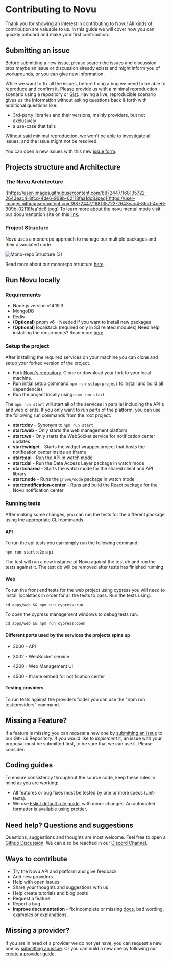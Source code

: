 # Contributing to Novu

Thank you for showing an interest in contributing to Novu! All kinds of contribution are valuable to us. In this guide we will cover how you can quickly onboard and make your first contribution.

## Submitting an issue

Before submitting a new issue, please search the issues and discussion tabs maybe an issue or discussion already exists and might inform you of workarounds, or you can give new information.

While we want to fix all the issues, before fixing a bug we need to be able to reproduce and confirm it. Please provide us with a minimal reproduction scenario using a repository or [Gist](https://gist.github.com/). Having a live, reproducible scenario gives us the information without asking questions back & forth with additional questions like:

- 3rd-party libraries and their versions, mainly providers, but not exclusively
- a use-case that fails

Without said minimal reproduction, we won't be able to investigate all issues, and the issue might not be resolved.

You can open a new issues with this new [issue form](https://github.com/novuhq/novu/issues/new).

## Projects structure and Architecture
### The Novu Architecture
![https://user-images.githubusercontent.com/8872447/168135722-2643eac4-8fcd-4de6-909b-02118faa1dc8.jpeg](https://user-images.githubusercontent.com/8872447/168135722-2643eac4-8fcd-4de6-909b-02118faa1dc8.jpeg)
To learn more about the novu mental mode visit our documentation site on this [link](https://docs.novu.co/docs/overview/architecture).

### Project Structure
Novu uses a monorepo approach to manage our multiple packages and their associated code.

![Mono-repo Structure (3)](https://user-images.githubusercontent.com/8872447/172360367-6c60d365-c77a-49bb-a2f2-85f9d7f4ddf2.jpeg)

Read more about our monorepo structure [here](https://novuhq.notion.site/Monorepo-structure-b34ab7edac334e6f9a5fe457cae3c530).

## Run Novu locally
### Requirements
- Node.js version v14.19.3
- MongoDB
- Redis
- **(Optional)** pnpm v6 - Needed if you want to install new packages
- **(Optional)** localstack (required only in S3 related modules)
Need help installing the requirments? Read more [here](https://www.notion.so/novuhq/Dev-Machine-Setup-98d274c80fa249b0b0be75b9a7a72acb#a0e6bf0db22f46d8a2677692f986e366)

### Setup the project
After installing the required services on your machine you can clone and setup your forked version of the project. 

- Fork [Novu's repository](https://github.com/novuhq/novu). Clone or download your fork to your local machine.
- Run initial setup command `npm run setup:project` to install and build all dependencies
- Run the project locally using: `npm run start`

The `npm run start` will start all of the services in parallel including the API's and web clients.
If you only want to run parts of the platform, you can use the following run commands from the root project:

- **start:dev** - Synonym to `npm run start`
- **start:web** - Only starts the web management platform
- **start:ws** - Only starts the WebSocket service for notification center updates
- **start:widget** - Starts the widget wrapper project that hosts the notification center inside an iframe
- **start:api** - Run the API in watch mode
- **start:dal** - Run the Data Access Layer package in watch mode
- **start:shared** - Starts the watch mode for the shared client and API library
- **start:node** - Runs the `@novu/node` package in watch mode
- **start:notification-center** - Runs and build the React package for the Novu notification center

### Running tests

After making some changes, you can run the tests for the different package using the appropriate CLI commands.

#### API
To run the api tests you can simply run the following command:
```shell
npm run start:e2e:api
```
The test will run a new instance of Novu against the test db and run the tests against it. The test db will be removed after tests has finished running.

#### Web
To run the front end tests for the web project using cypress you will need to install localstack in order for all the tests to pass.
Run the tests using: 
```shell
cd apps/web && npm run cypress:run
```

To open the cypress management windows to debug tests run: 
```shell
cd apps/web && npm run cypress:open
```

#### Different ports used by the services the projects spins up

- 3000 - API

- 3002 - WebSocket service

- 4200 - Web Management UI

- 4500 - Iframe embed for notification center

#### Testing providers
To run tests against the providers folder you can use the "npm run test:providers" command. 

## Missing a Feature?

If a feature is missing you can _request_ a new one by [submitting an issue](#submitting-an-issue) to our GitHub Repository.
If you would like to _implement_ it, an issue with your proposal must be submitted first, to be sure that we can use it. Please consider:


## Coding guides

To ensure consistency throughout the source code, keep these rules in mind as you are working:
- All features or bug fixes must be tested by one or more specs (unit-tests).
- We use [Eslint default rule guide](https://eslint.org/docs/rules/), with minor changes. An automated formatter is available using prettier.

## Need help? Questions and suggestions

Questions, suggestions and thoughts are most welcome. Feel free to open a [Github Discussion](https://github.com/novuhq/novu/discussions). We can also be reached in our [Discord Channel](https://discord.gg/heTZ9zJd).

## Ways to contribute

- Try the Novu API and platform and give feedback
- Add new providers
- Help with open issues
- Share your thoughts and suggestions with us
- Help create tutorials and blog posts
- Request a feature
- Report a bug
- **Improve documentation** - fix incomplete or missing [docs](https://docs.novu.co/), bad wording, examples or explanations.


## Missing a provider?

If you are in need of a provider we do not yet have, you can request a new one by [submitting an issue](#submitting-an-issue). Or you can build a new one by following our [create a provider guide](https://docs.novu.co/docs/community/create-provider).
